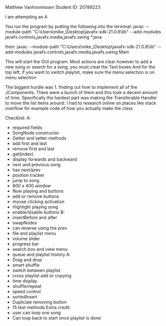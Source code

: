 Matthew Vanhoomissen
Student ID: 20789223

I am attempting an A

You run the program by putting the following into the terminal: 
javac --module-path "C:\Users\mike_\Desktop\javafx-sdk-21.0.8\lib" --add-modules javafx.controls,javafx.media,javafx.swing *.java

then: javac --module-path "C:\Users\mike_\Desktop\javafx-sdk-21.0.8\lib" --add-modules javafx.controls,javafx.media,javafx.swing Main

This will start the GUI program. Most actions are clear however to add 
a new song or search for a song, you must cleat the Text boxes
And for the top left, if you want to switch playlist, make sure the menu
selection is on menu selection

The biggest hurdle was 1. finding out how to implement all of the JComponents. There were
a bunch of them and this took a decent amount of time.
Specifically the hardest part was making the Transferable Handler to move the list items around. I had to research online on places like stack overflow for example code of how you actually make the class

Checklist:
A: 
- required fields
- SongNode constructor
- Getter and setter methods
- add first and last
- remove first and last
- get(index)
- display forwards and backward
- next and previous song
- has next/prev
- position tracker
- jump to song
- 800 x 400 window
- Now playing and buttons
- add or remove buttons
- mouse clicking activation
- Highlight playing song
- enable/disable buttons
B: 
- insertBefore and after
- swapNodes
- can reverse using the prev
- file and playlist menu
- volume slider
- progress bar
- search box and view menu
- queue and playlist history
A: 
- Drag and drop
- smart shuffle
- switch between playlist
- cross playlist add or copying
- time display
- shuffle/repeat
- speed control
- sortedInsert
- Duplicate removing button
- 15 test methods
Extra credit:
- user can loop one song
- Can loop back to start once playlist is done